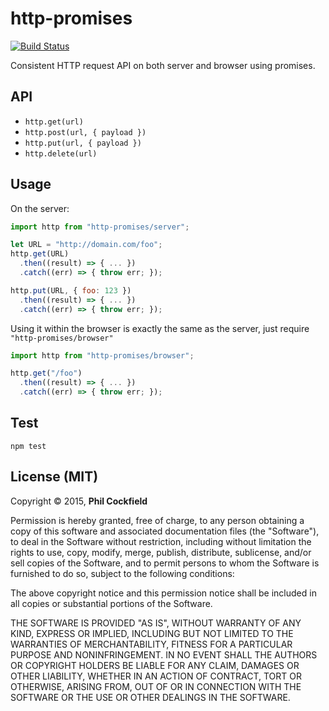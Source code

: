 # http-promises

[![Build Status](https://travis-ci.org/philcockfield/http-promises.svg)](https://travis-ci.org/philcockfield/http-promises)

Consistent HTTP request API on both server and browser using promises.


## API

- `http.get(url)`
- `http.post(url, { payload })`
- `http.put(url, { payload })`
- `http.delete(url)`


## Usage
On the server:

```js
import http from "http-promises/server";

let URL = "http://domain.com/foo";
http.get(URL)
  .then((result) => { ... })
  .catch((err) => { throw err; });

http.put(URL, { foo: 123 })
  .then((result) => { ... })
  .catch((err) => { throw err; });

```

Using it within the browser is exactly the same as the server, just require `"http-promises/browser"`

```js
import http from "http-promises/browser";

http.get("/foo")
  .then((result) => { ... })
  .catch((err) => { throw err; });

```


## Test
    npm test




## License (MIT)
Copyright © 2015, **Phil Cockfield**

Permission is hereby granted, free of charge, to any person obtaining a copy
of this software and associated documentation files (the "Software"), to deal
in the Software without restriction, including without limitation the rights
to use, copy, modify, merge, publish, distribute, sublicense, and/or sell
copies of the Software, and to permit persons to whom the Software is
furnished to do so, subject to the following conditions:

The above copyright notice and this permission notice shall be included in
all copies or substantial portions of the Software.

THE SOFTWARE IS PROVIDED "AS IS", WITHOUT WARRANTY OF ANY KIND, EXPRESS OR
IMPLIED, INCLUDING BUT NOT LIMITED TO THE WARRANTIES OF MERCHANTABILITY,
FITNESS FOR A PARTICULAR PURPOSE AND NONINFRINGEMENT. IN NO EVENT SHALL THE
AUTHORS OR COPYRIGHT HOLDERS BE LIABLE FOR ANY CLAIM, DAMAGES OR OTHER
LIABILITY, WHETHER IN AN ACTION OF CONTRACT, TORT OR OTHERWISE, ARISING FROM,
OUT OF OR IN CONNECTION WITH THE SOFTWARE OR THE USE OR OTHER DEALINGS IN
THE SOFTWARE.
